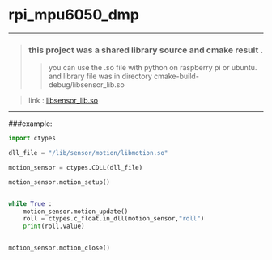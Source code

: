 # rpi_mpu6050_dmp

-----------------------------------------

>###  this project was a shared library source and cmake result .
>>you can use the .so file with python on raspberry pi or ubuntu.
>>and library file was in directory cmake-build-debug/libsensor_lib.so

>link : [libsensor_lib.so](https://github.com/china-zhangdj/rpi_mpu6050_dmp/blob/master/cmake-build-debug/libsensor_lib.so)
-----------------------------------------

###example:

```python
import ctypes

dll_file = "/lib/sensor/motion/libmotion.so"

motion_sensor = ctypes.CDLL(dll_file)

motion_sensor.motion_setup()


while True :
    motion_sensor.motion_update()
    roll = ctypes.c_float.in_dll(motion_sensor,"roll")
    print(roll.value)


motion_sensor.motion_close()

```